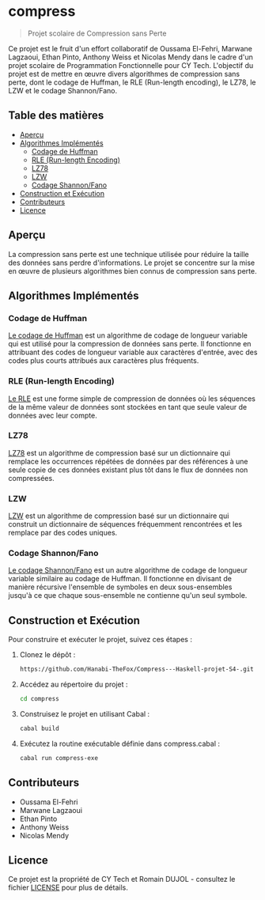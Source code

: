 # compress
> Projet scolaire de Compression sans Perte

Ce projet est le fruit d'un effort collaboratif de Oussama El-Fehri, Marwane Lagzaoui, Ethan Pinto, Anthony Weiss et Nicolas Mendy dans le cadre d'un projet scolaire de Programmation Fonctionnelle pour CY Tech. L'objectif du projet est de mettre en œuvre divers algorithmes de compression sans perte, dont le codage de Huffman, le RLE (Run-length encoding), le LZ78, le LZW et le codage Shannon/Fano.

## Table des matières

- [Aperçu](#aperçu)
- [Algorithmes Implémentés](#algorithmes-implémentés)
  - [Codage de Huffman](#codage-de-huffman)
  - [RLE (Run-length Encoding)](#rle-codage-par-longueurs-successives)
  - [LZ78](#lz78)
  - [LZW](#lzw)
  - [Codage Shannon/Fano](#codage-shannonfano)
- [Construction et Exécution](#construction-et-exécution)
- [Contributeurs](#contributeurs)
- [Licence](#licence)

## Aperçu

La compression sans perte est une technique utilisée pour réduire la taille des données sans perdre d'informations. Le projet se concentre sur la mise en œuvre de plusieurs algorithmes bien connus de compression sans perte.

## Algorithmes Implémentés

### Codage de Huffman

[Le codage de Huffman](src/Statistic/Huffman.hs) est un algorithme de codage de longueur variable qui est utilisé pour la compression de données sans perte. Il fonctionne en attribuant des codes de longueur variable aux caractères d'entrée, avec des codes plus courts attribués aux caractères plus fréquents.

### RLE (Run-length Encoding)

[Le RLE](src/RLE.hs) est une forme simple de compression de données où les séquences de la même valeur de données sont stockées en tant que seule valeur de données avec leur compte.

### LZ78

[LZ78](src/LZ/LZ78.hs) est un algorithme de compression basé sur un dictionnaire qui remplace les occurrences répétées de données par des références à une seule copie de ces données existant plus tôt dans le flux de données non compressées.

### LZW

[LZW](src/LZ/LZW.hs) est un algorithme de compression basé sur un dictionnaire qui construit un dictionnaire de séquences fréquemment rencontrées et les remplace par des codes uniques.

### Codage Shannon/Fano

[Le codage Shannon/Fano](src/Statistic/ShannonFano.hs) est un autre algorithme de codage de longueur variable similaire au codage de Huffman. Il fonctionne en divisant de manière récursive l'ensemble de symboles en deux sous-ensembles jusqu'à ce que chaque sous-ensemble ne contienne qu'un seul symbole.

## Construction et Exécution

Pour construire et exécuter le projet, suivez ces étapes :

1. Clonez le dépôt :

    ```bash
    https://github.com/Hanabi-TheFox/Compress---Haskell-projet-S4-.git
    ```

2. Accédez au répertoire du projet :

    ```bash
    cd compress
    ```

3. Construisez le projet en utilisant Cabal :

    ```bash
    cabal build
    ```

4. Exécutez la routine exécutable définie dans compress.cabal :

    ```bash
    cabal run compress-exe
    ```

## Contributeurs

- Oussama El-Fehri
- Marwane Lagzaoui
- Ethan Pinto
- Anthony Weiss
- Nicolas Mendy

## Licence

Ce projet est la propriété de CY Tech et Romain DUJOL - consultez le fichier [LICENSE](LICENSE) pour plus de détails.
